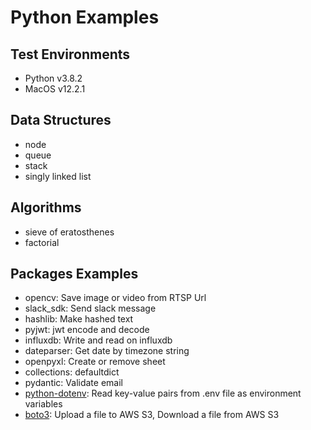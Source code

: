 # Python Examples

## Test Environments
- Python v3.8.2
- MacOS v12.2.1

## Data Structures
- node
- queue
- stack
- singly linked list

## Algorithms
- sieve of eratosthenes
- factorial

## Packages Examples
- opencv: Save image or video from RTSP Url
- slack_sdk: Send slack message
- hashlib: Make hashed text
- pyjwt: jwt encode and decode
- influxdb: Write and read on influxdb
- dateparser: Get date by timezone string
- openpyxl: Create or remove sheet
- collections: defaultdict
- pydantic: Validate email
- [python-dotenv](https://github.com/taptorestart/python-examples/tree/main/packages/python-dotenv/README.md): Read key-value pairs from .env file as environment variables
- [boto3](https://github.com/taptorestart/python-examples/tree/main/packages/boto3/README.md): Upload a file to AWS S3, Download a file from AWS S3 
